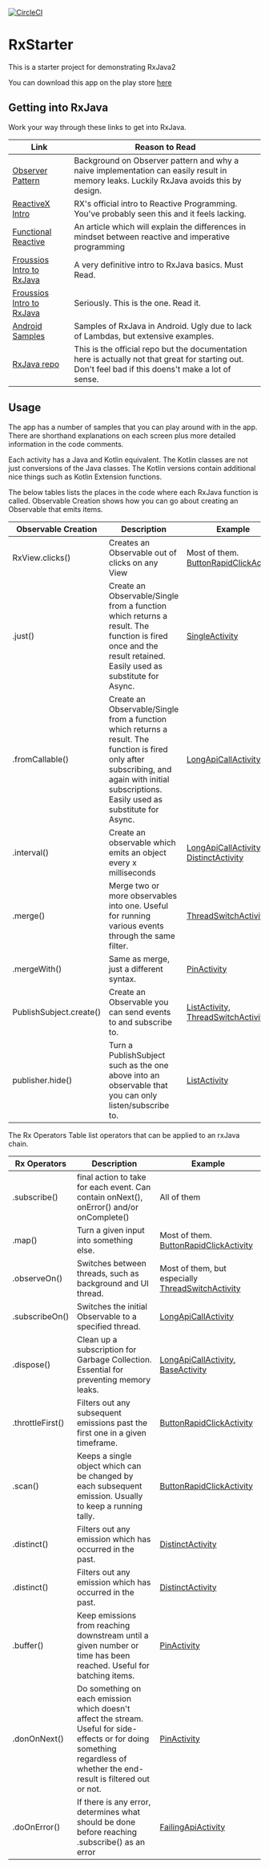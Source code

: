 
[![CircleCI](https://circleci.com/gh/JacquesSmuts/RxStarter/tree/master.svg?style=svg)](https://circleci.com/gh/JacquesSmuts/RxStarter/tree/master)

# RxStarter
This is a starter project for demonstrating RxJava2

You can download this app on the play store [here](https://play.google.com/store/apps/details?id=com.jacquessmuts.rxstarter)

## Getting into RxJava

Work your way through these links to get into RxJava.

| Link | Reason to Read |
| ------- | ---------|
| [Observer Pattern](https://en.wikipedia.org/wiki/Observer_pattern) | Background on Observer pattern and why a naive implementation can easily result in memory leaks. Luckily RxJava avoids this by design. |
| [ReactiveX Intro](http://reactivex.io/intro.html) | RX's official intro to Reactive Programming. You've probably seen this and it feels lacking. |
| [Functional Reactive](https://android.jlelse.eu/how-to-wrap-your-imperative-brain-around-functional-reactive-programming-in-rxjava-91ac89a4eccf) | An article which will explain the differences in mindset between reactive and imperative programming |
| [Froussios Intro to RxJava](https://github.com/Froussios/Intro-To-RxJava) | A very definitive intro to RxJava basics. Must Read. | 
| [Froussios Intro to RxJava](https://github.com/Froussios/Intro-To-RxJava) | Seriously. This is the one. Read it. | 
| [Android Samples](https://github.com/amitshekhariitbhu/RxJava2-Android-Samples) | Samples of RxJava in Android. Ugly due to lack of Lambdas, but extensive examples. |
| [RxJava repo](https://github.com/ReactiveX/RxJava) | This is the official repo but the documentation here is actually not that great for starting out. Don't feel bad if this doens't make a lot of sense. |

## Usage
The app has a number of samples that you can play around with in the app. There are shorthand explanations on each screen plus more detailed information in the code comments.

Each activity has a Java and Kotlin equivalent. The Kotlin classes are not just conversions of the Java classes. The Kotlin versions contain additional nice things such as Kotlin Extension functions.

The below tables lists the places in the code where each RxJava function is called. Observable Creation shows how you can go about creating an Observable that emits items.

| Observable Creation  | Description | Example |
| ------------- | ------------- | ------------- |
| RxView.clicks() | Creates an Observable out of clicks on any View | Most of them. [ButtonRapidClickActivity](https://github.com/JacquesSmuts/RxStarter/blob/master/app/src/main/java/com/jacquessmuts/rxstarter/java/sample/ButtonRapidClickActivity.java)  |
| .just() | Create an Observable/Single from a function which returns a result. The function is fired once and the result retained. Easily used as substitute for Async. | [SingleActivity](https://github.com/JacquesSmuts/RxStarter/blob/master/app/src/main/java/com/jacquessmuts/rxstarter/java/sample/SingleActivity.java) |
| .fromCallable() | Create an Observable/Single from a function which returns a result. The function is fired only after subscribing, and again with initial subscriptions. Easily used as substitute for Async. | [LongApiCallActivity](https://github.com/JacquesSmuts/RxStarter/blob/master/app/src/main/java/com/jacquessmuts/rxstarter/java/sample/LongApiCallActivity.java)  |
| .interval() | Create an observable which emits an object every x milliseconds | [LongApiCallActivity](https://github.com/JacquesSmuts/RxStarter/blob/master/app/src/main/java/com/jacquessmuts/rxstarter/java/sample/LongApiCallActivity.java), [DistinctActivity](https://github.com/JacquesSmuts/RxStarter/blob/master/app/src/main/java/com/jacquessmuts/rxstarter/java/sample/DistinctActivity.java)  |
| .merge() | Merge two or more observables into one. Useful for running various events through the same filter. | [ThreadSwitchActivity](https://github.com/JacquesSmuts/RxStarter/blob/master/app/src/main/java/com/jacquessmuts/rxstarter/java/sample/ThreadSwitchActivity.java)  |
| .mergeWith() | Same as merge, just a different syntax. | [PinActivity](https://github.com/JacquesSmuts/RxStarter/blob/master/app/src/main/java/com/jacquessmuts/rxstarter/java/sample/PinActivity.java)  |
| PublishSubject.create() | Create an Observable you can send events to and subscribe to. | [ListActivity](https://github.com/JacquesSmuts/RxStarter/blob/master/app/src/main/java/com/jacquessmuts/rxstarter/java/sample/ListActivity.java), [ThreadSwitchActivity](https://github.com/JacquesSmuts/RxStarter/blob/master/app/src/main/java/com/jacquessmuts/rxstarter/java/sample/ThreadSwitchActivity.java) |
| publisher.hide() | Turn a PublishSubject such as the one above into an observable that you can only listen/subscribe to. | [ListActivity](https://github.com/JacquesSmuts/RxStarter/blob/master/app/src/main/java/com/jacquessmuts/rxstarter/java/sample/ListActivity.java) |

The Rx Operators Table list operators that can be applied to an rxJava chain.

| Rx Operators  | Description | Example | 
| ------------- | ------------- | ------------- |
| .subscribe()  | final action to take for each event. Can contain onNext(), onError() and/or onComplete() | All of them  |
| .map() | Turn a given input into something else. | Most of them. [ButtonRapidClickActivity](https://github.com/JacquesSmuts/RxStarter/blob/master/app/src/main/java/com/jacquessmuts/rxstarter/java/sample/ButtonRapidClickActivity.java)  |
| .observeOn() | Switches between threads, such as background and UI thread. | Most of them, but especially [ThreadSwitchActivity](https://github.com/JacquesSmuts/RxStarter/blob/master/app/src/main/java/com/jacquessmuts/rxstarter/java/sample/ThreadSwitchActivity.java)  |
| .subscribeOn() | Switches the initial Observable to a specified thread. | [LongApiCallActivity](https://github.com/JacquesSmuts/RxStarter/blob/master/app/src/main/java/com/jacquessmuts/rxstarter/java/sample/LongApiCallActivity.java) |
| .dispose() | Clean up a subscription for Garbage Collection.  Essential for preventing memory leaks. | [LongApiCallActivity](https://github.com/JacquesSmuts/RxStarter/blob/master/app/src/main/java/com/jacquessmuts/rxstarter/java/sample/LongApiCallActivity.java), [BaseActivity](https://github.com/JacquesSmuts/RxStarter/blob/master/app/src/main/java/com/jacquessmuts/rxstarter/java/BaseActivity.java) |
| .throttleFirst() | Filters out any subsequent emissions past the first one in a given timeframe. | [ButtonRapidClickActivity](https://github.com/JacquesSmuts/RxStarter/blob/master/app/src/main/java/com/jacquessmuts/rxstarter/java/sample/ButtonRapidClickActivity.java)  |
| .scan() | Keeps a single object which can be changed by each subsequent emission. Usually to keep a running tally.  | [ButtonRapidClickActivity](https://github.com/JacquesSmuts/RxStarter/blob/master/app/src/main/java/com/jacquessmuts/rxstarter/java/sample/ButtonRapidClickActivity.java)  |
| .distinct() | Filters out any emission which has occurred in the past. | [DistinctActivity](https://github.com/JacquesSmuts/RxStarter/blob/master/app/src/main/java/com/jacquessmuts/rxstarter/java/sample/DistinctActivity.java)  |
| .distinct() | Filters out any emission which has occurred in the past. | [DistinctActivity](https://github.com/JacquesSmuts/RxStarter/blob/master/app/src/main/java/com/jacquessmuts/rxstarter/java/sample/DistinctActivity.java)  |
| .buffer() | Keep emissions from reaching downstream until a given number or time has been reached. Useful for batching items. | [PinActivity](https://github.com/JacquesSmuts/RxStarter/blob/master/app/src/main/java/com/jacquessmuts/rxstarter/java/sample/PinActivity.java)  |
| .donOnNext() | Do something on each emission which doesn't affect the stream. Useful for side-effects or for doing something regardless of whether the end-result is filtered out or not. | [PinActivity](https://github.com/JacquesSmuts/RxStarter/blob/master/app/src/main/java/com/jacquessmuts/rxstarter/java/sample/PinActivity.java)  |
| .doOnError() | If there is any error, determines what should be done before reaching .subscribe() as an error | [FailingApiActivity](https://github.com/JacquesSmuts/RxStarter/blob/master/app/src/main/java/com/jacquessmuts/rxstarter/java/sample/FailingApiCallActivity.java)  |
